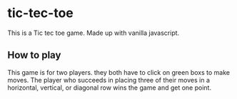 # tic-tec-toe

This is a Tic tec toe game. Made up with vanilla javascript.

## How to play

This game is for two players. they both have to click on green boxs to make  moves. The player who succeeds in placing three of their moves in a horizontal, vertical, or diagonal row wins the game and get one point.
